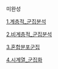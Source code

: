 미완성

[1.계층적_군집분석](https://kuma987.github.io/R-Notebook/4.군집모델/1.계층적_군집분석.html)

[2.비계층적_군집분석](https://kuma987.github.io/R-Notebook/4.군집모델/2.비계층적_군집분석.html)

[3.혼합분포군집](https://kuma987.github.io/R-Notebook/4.군집모델/3.혼합분포군집.html)

[4.시계열_군집화](https://kuma987.github.io/R-Notebook/4.군집모델/4.시계열_군집화.html)
 
